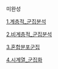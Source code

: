 미완성

[1.계층적_군집분석](https://kuma987.github.io/R-Notebook/4.군집모델/1.계층적_군집분석.html)

[2.비계층적_군집분석](https://kuma987.github.io/R-Notebook/4.군집모델/2.비계층적_군집분석.html)

[3.혼합분포군집](https://kuma987.github.io/R-Notebook/4.군집모델/3.혼합분포군집.html)

[4.시계열_군집화](https://kuma987.github.io/R-Notebook/4.군집모델/4.시계열_군집화.html)
 
